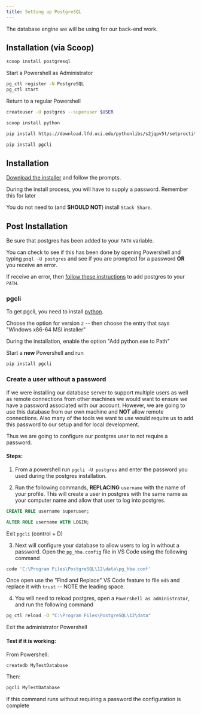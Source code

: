 ```yaml
---
title: Setting up PostgreSQL
---
```


The database engine we will be using for our back-end work.

## Installation (via Scoop)

```sh
scoop install postgresql
```

Start a Powershell as Administrator

```sh
pg_ctl register -N PostgreSQL
pg_ctl start
```

Return to a regular Powershell

```sh
createuser -U postgres --superuser $USER
```

```sh
scoop install python
```

```sh
pip install https://download.lfd.uci.edu/pythonlibs/s2jqpv5t/setproctitle-1.1.10-cp38-cp38-win_amd64.whl
```

```sh
pip install pgcli
```

## Installation

[Download the installer](https://www.enterprisedb.com/downloads/postgres-postgresql-downloads)
and follow the prompts.

During the install process, you will have to supply a password. Remember this
for later

You do not need to (and **SHOULD NOT**) install `Stack Share`.

## Post Installation

Be sure that postgres has been added to your `PATH` variable.

You can check to see if this has been done by opening Powershell and typing
`psql -U postgres` and see if you are prompted for a password **OR** you receive
an error.

If receive an error, then
[follow these instructions](https://sqlbackupandftp.com/blog/setting-windows-path-for-postgres-tools)
to add postgres to your `PATH`.

### pgcli

To get pgcli, you need to install
[python](https://www.python.org/downloads/windows/).

Choose the option for version `2` -- then choose the entry that says "Windows
x86-64 MSI installer"

During the installation, enable the option "Add python.exe to Path"

Start a **new** Powershell and run

```sh
pip install pgcli
```

<!--
#### Configure pgcli with nice defaults

```sh
pgcli >/dev/null 2>&1
sed -i "s/multiline_continuation_char = ''/multiline_continuation_char = '.'/g" ~/.config/pgcli/config
sed -i "s/multi_line = False/multi_line = True/g" ~/.config/pgcli/config
sed -i "s/enable_pager = True/enable_pager = False/g" ~/.config/pgcli/config
sed -i "s/wider_completion_menu = False/wider_completion_menu = True/g" ~/.config/pgcli/config
sed -i "s/syntax_style = default/syntax_style=native/g" ~/.config/pgcli/config
```
 -->

### Create a user without a password

If we were installing our database server to support multiple users as well as
remote connections from other machines we would want to ensure we have a
password associated with our account. However, we are going to use this database
from our own machine and **NOT** allow remote connections. Also many of the
tools we want to use would require us to add this password to our setup and for
local development.

Thus we are going to configure our postgres user to not require a password.

#### Steps:

1. From a powershell run `pgcli -U postgres` and enter the password you used
   during the postgres installation.

2. Run the following commands, **REPLACING** `username` with the name of your
   profile. This will create a user in postgres with the same name as your
   computer name and allow that user to log into postgres.

```sql
CREATE ROLE username superuser;

ALTER ROLE username WITH LOGIN;
```

Exit `pgcli` (control + D)

3. Next will configure your database to allow users to log in without a
   password. Open the `pg_hba.config` file in VS Code using the following
   command

```sh
code 'C:\Program Files\PostgreSQL\12\data\pg_hba.conf'
```

Once open use the "Find and Replace" VS Code feature to file `md5` and replace
it with `trust` -- NOTE the leading space.

4. You will need to reload postgres, open a `Powershell as administrator`, and
   run the following command

```sh
pg_ctl reload -D "C:\Program Files\PostgreSQL\12\data"
```

Exit the administrator Powershell

#### Test if it is working:

From Powershell:

```sh
createdb MyTestDatabase
```

Then:

```sh
pgcli MyTestDatabase
```

If this command runs without requiring a password the configuration is complete
